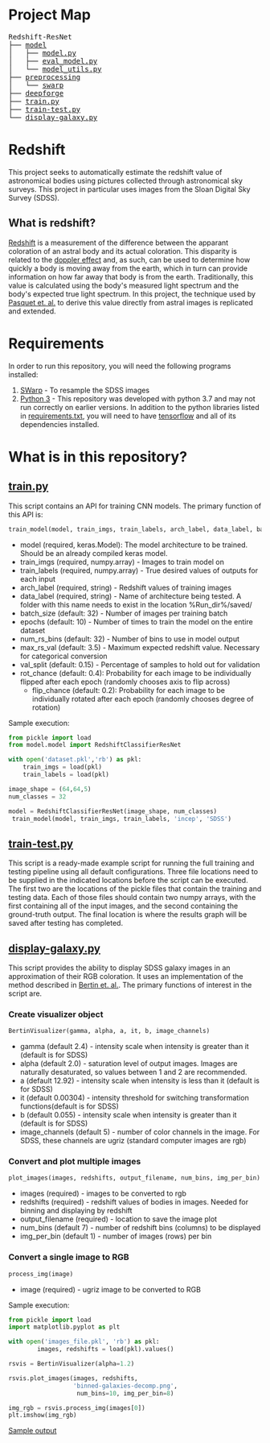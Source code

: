 # Project Map
<pre>
Redshift-ResNet
├── <a href="model/README.md">model</a>
│   ├── <a href="model/model.py">model.py</a>
│   ├── <a href="model/eval_model.py">eval_model.py</a>
│   └── <a href="model/model_utils.py">model_utils.py</a>
├── <a href="preprocessing/README.md">preprocessing</a>
│   └── <a href="preprocessing/swarp/README.md">swarp</a>
├── <a href="deepforge/README.md">deepforge</a>
├── <a href="train.py">train.py</a>
├── <a href="train-test.py">train-test.py</a>
└── <a href="display-galaxy.py">display-galaxy.py</a>
</pre>

# Redshift
This project seeks to automatically estimate the redshift value of astronomical bodies using pictures collected through astronomical sky surveys. This project in particular uses images from the Sloan Digital Sky Survey (SDSS).

## What is redshift?
[Redshift](https://en.wikipedia.org/wiki/Redshift) is a measurement of the difference between the apparant coloration of an astral body and its actual coloration. This disparity is related to the [doppler effect](https://en.wikipedia.org/wiki/Doppler_effect) and, as such, can be used to determine how quickly a body is moving away from the earth, which in turn can provide information on how far away that body is from the earth. Traditionally, this value is calculated using the body's measured light spectrum and the body's expected true light spectrum. In this project, the technique used by [Pasquet et. al.](https://arxiv.org/abs/1806.06607) to derive this value directly from astral images is replicated and extended.

# Requirements
In order to run this repository, you will need the following programs installed:

1. [SWarp](https://www.astromatic.net/software/swarp) - To resample the SDSS images
2. [Python 3](https://www.python.org/downloads/release/python-377/) - This repository was developed with python 3.7 and may not run correctly on earlier versions. In addition to the python libraries listed in [requirements.txt](requirements.txt), you will need to have [tensorflow](https://www.tensorflow.org/install) and all of its dependencies installed.

# What is in this repository?
## [train.py](train.py)
This script contains an API for training CNN models. The primary function of this API is:

```python
train_model(model, train_imgs, train_labels, arch_label, data_label, batch_size, epochs, num_rs_bins, max_rs_val, val_split, rot_chance, flip_chance)
```
* model (required, keras.Model): The model architecture to be trained. Should be an already compiled keras model.
* train_imgs (required, numpy.array) - Images to train model on
* train_labels (required, numpy.array) - True desired values of outputs for each input
* arch_label (required, string) - Redshift values of training images
* data_label (required, string) - Name of architecture being tested. A folder with this name needs to exist in the location %Run_dir%/saved/
* batch_size (default: 32) - Number of images per training batch
* epochs (default: 10) - Number of times to train the model on the entire dataset
* num_rs_bins (default: 32) - Number of bins to use in model output
* max_rs_val (default: 3.5) - Maximum expected redshift value. Necessary for categorical conversion
* val_split (default: 0.15) - Percentage of samples to hold out for validation
* rot_chance (default: 0.4): Probability for each image to be individually flipped after each epoch (randomly chooses axis to flip across)
    * flip_chance (default: 0.2): Probability for each image to be individually rotated after each epoch (randomly chooses degree of rotation)

Sample execution:
```python
from pickle import load
from model.model import RedshiftClassifierResNet

with open('dataset.pkl','rb') as pkl:
    train_imgs = load(pkl)
    train_labels = load(pkl)

image_shape = (64,64,5)
num_classes = 32

model = RedshiftClassifierResNet(image_shape, num_classes)
 train_model(model, train_imgs, train_labels, 'incep', 'SDSS')
```

## [train-test.py](train-test.py)
This script is a ready-made example script for running the full training and testing pipeline using all default configurations. Three file locations need to be supplied in the indicated locations before the script can be executed. The first two are the locations of the pickle files that contain the training and testing data. Each of those files should contain two numpy arrays, with the first containing all of the input images, and the second containing the ground-truth output. The final location is where the results graph will be saved after testing has completed.

## [display-galaxy.py](display-galaxy.py)
This script provides the ability to display SDSS galaxy images in an approximation of their RGB coloration. It uses an implementation of the method described in [Bertin et. al.](http://www.aspbooks.org/publications/461/263.pdf). The primary functions of interest in the script are.

### Create visualizer object
```python
BertinVisualizer(gamma, alpha, a, it, b, image_channels)
```
* gamma (default 2.4) - intensity scale when intensity is greater than it (default is for SDSS)
* alpha (default 2.0) - saturation level of output images. Images are naturally desaturated, so values between 1 and 2 are recommended.
* a (default 12.92) - intensity scale when intensity is less than it (default is for SDSS)
* it (default 0.00304) - intensity threshold for switching transformation functions(default is for SDSS) 
* b (default 0.055) - intensity scale when intensity is greater than it (default is for SDSS)
* image_channels (default 5) - number of color channels in the image. For SDSS, these channels are ugriz (standard computer images are rgb)

### Convert and plot multiple images
```python
plot_images(images, redshifts, output_filename, num_bins, img_per_bin)
```
* images (required) - images to be converted to rgb
* redshifts (required) - redshift values of bodies in images. Needed for binning and displaying by redshift
* output_filename (required) - location to save the image plot
* num_bins (default 7) - number of redshift bins (columns) to be displayed
* img_per_bin (default 1) - number of images (rows) per bin

### Convert a single image to RGB
```python
process_img(image)
```
* image (required) - ugriz image to be converted to RGB

Sample execution:
```python
from pickle import load
import matplotlib.pyplot as plt

with open('images_file.pkl', 'rb') as pkl:
        images, redshifts = load(pkl).values()

rsvis = BertinVisualizer(alpha=1.2)

rsvis.plot_images(images, redshifts, 
                  'binned-galaxies-decomp.png',
                   num_bins=10, img_per_bin=8)

img_rgb = rsvis.process_img(images[0])
plt.imshow(img_rgb)
```
[Sample output](images/binned-galaxies-decomp.png)
